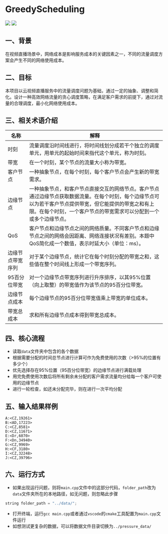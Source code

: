 # GreedyScheduling

![](https://img.shields.io/badge/language-C++-red.svg)
![](https://img.shields.io/badge/license-Apache_2.0-green.svg)

## 一、背景
在视频直播场景中，网络成本是影响服务成本的关键因素之一，不同的流量调度方案会产生不同的网络使用成本。

## 二、目标
本项目以云视频直播服务中的流量调度问题为基础，通过一定的抽象、调整和简化。设计一种高效网络流量的贪心调度策略，在满足客户需求的前提下，通过对流量的合理调度，最小化网络使用成本。

## 三、相关术语介绍
|名称|解释|
|-|-|
|时刻|流量调度沿时间线进行，将时间线划分成若干个独立的调度单元，用单元的起始时间来指代这个单元，称为时刻。|
|带宽|在一个时刻，某个节点的流量大小称为带宽。|
|客户节点|一种抽象节点，在每个时刻，每个客户节点会产生新的带宽需求。|
|边缘节点|一种抽象节点，和客户节点直接交互的网络节点。客户节点通过边缘节点获取数据流量。在每个时刻，每个边缘节点可以为若干客户节点提供带宽，但它能提供的带宽之和有上限。在每个时刻，一个客户节点的带宽需求可以分配到一个或多个边缘节点。|
|QoS|客户节点和边缘节点之间的网络质量。不同客户节点和边缘节点之间的网络会因距离、网络连接状况有差别。本题中QoS简化成一个数值，表示时延大小（单位：ms）。|
|边缘节点带宽序列|对于某个边缘节点，统计它在每个时刻分配的带宽之和，这些值在整个时间线上形成一个带宽序列。|
|95百分位带宽|对一个边缘节点带宽序列进行升序排序，以其95%位置（向上取整）的带宽值作为该节点的95百分位带宽。|
|边缘节点成本|每个边缘节点的95百分位带宽值乘上带宽的单位成本。|
|带宽总成本|求和所有边缘节点成本得到带宽总成本。|

## 四、核心流程
* 读取`data`文件夹中包含的各个数据
* 根据需要分配的时间总节点进行计算可作为免费使用的次数（>95%的位置有多少个）
* 优先选择存在95%位置（95百分位带宽）的边缘节点进行满载处理
* 用完免费使用次数后将所有剩余未分配的客户需求流量均分给每一个客户可使用的边缘节点
* 进行一轮检查，如还未分配完毕，则在进行一次平均分配

## 五、输入结果样例
```text
A:<CZ,19261>
B:<AD,17223>
C:<CZ,8581>
D:<CZ,11671>
E:<Dr,6070>
F:<Dn,34940>
G:<CZ,9969>
H:<CF,3180>
I:<CZ,32248>
J:<CZ,39796>
```

## 六、运行方式
* 如果出现运行问题，则将`main.cpp`文件中的这部分代码，`folder_path`改为`data`文件夹所在的本地路径，如无问题，则忽略此步骤
```cpp
string folder_path = "../data/";
```
* 打开终端，运行`gcc main.cpp`或者通过`vscode`的`cmake`工具配置为`main.cpp`文件运行
* 如想测试更复杂的数据，可以将数据文件目录切换为`../pressure_data/`